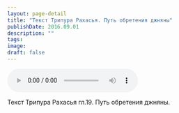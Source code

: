 ```yaml
---
layout: page-detail
title: "Текст Трипура Рахасья. Путь обретения джняны"
publishDate: 2016.09.01
description: ""
tags:
image:
draft: false
---
```


<audio title="2016.09.01 - Текст Трипура Рахасья. Путь обретения джняны.mp3" src="/upload/iblock/4b1/4b15a5a33a84178f37c112ad146876e0.mp3" controls=""></audio>

 Текст Трипура Рахасья гл.19\. Путь обретения джняны. 

  
